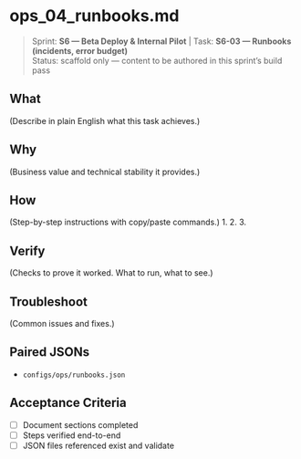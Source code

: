 # ops_04_runbooks.md

> Sprint: **S6 — Beta Deploy & Internal Pilot** | Task: **S6-03 — Runbooks (incidents, error budget)**  
> Status: scaffold only — content to be authored in this sprint’s build pass

## What
(Describe in plain English what this task achieves.)

## Why
(Business value and technical stability it provides.)

## How
(Step-by-step instructions with copy/paste commands.)
1. 
2. 
3. 

## Verify
(Checks to prove it worked. What to run, what to see.)

## Troubleshoot
(Common issues and fixes.)

## Paired JSONs
- `configs/ops/runbooks.json`

## Acceptance Criteria
- [ ] Document sections completed
- [ ] Steps verified end-to-end
- [ ] JSON files referenced exist and validate
